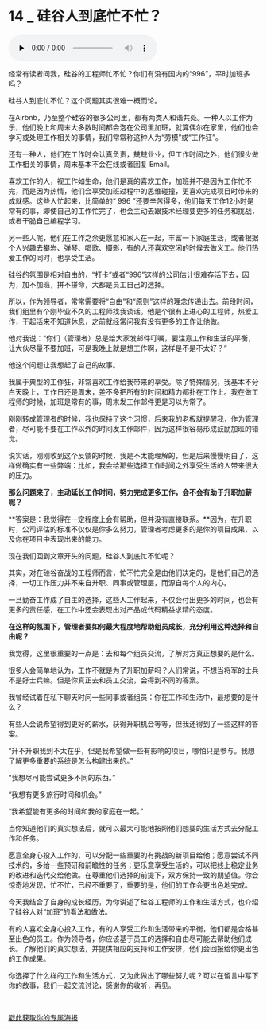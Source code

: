 # 14 _ 硅谷人到底忙不忙？

<audio id="audio" title="14 | 硅谷人到底忙不忙？" controls="" preload="none"><source id="mp3" src="https://static001.geekbang.org/resource/audio/8d/dc/8d76e8ae76164539e93ce510e12c19dc.mp3"></audio>

经常有读者问我，硅谷的工程师忙不忙？你们有没有国内的“996”，平时加班多吗？

硅谷人到底忙不忙？这个问题其实很难一概而论。

在Airbnb，乃至整个硅谷的很多公司里，都有两类人和谐共处。一种人以工作为乐，他们晚上和周末大多数时间都会泡在公司里加班，就算偶尔在家里，他们也会学习或处理工作相关的事情，我们常常称这种人为“劳模”或“工作狂”。

还有一种人，他们在工作时会认真负责，兢兢业业，但工作时间之外，他们很少做工作相关的事情，周末基本不会在线或者回复 Email。

喜欢工作的人，视工作如生命，他们是真的喜欢工作，加班并不是因为工作忙不完，而是因为热情，他们会享受加班过程中的思维碰撞，更喜欢完成项目时带来的成就感。这些人忙起来，比简单的“ 996 ”还要辛苦得多，他们每天工作12小时是常有的事，即使自己的工作忙完了，也会主动去跟技术经理要更多的任务和挑战，或者干脆自己编程学习。

另一些人呢，他们在工作之余更愿意和家人在一起，丰富一下家庭生活，或者根据个人兴趣去攀岩、弹琴、唱歌、摄影，有的人还喜欢空闲的时候去做义工。他们热爱工作的同时，也享受生活。

硅谷的氛围是相对自由的，“打卡”或者“996”这样的公司估计很难存活下去，因为，加不加班，拼不拼命，大都是员工自己的选择。

所以，作为领导者，常常需要将“自由”和“原则”这样的理念传递出去。前段时间，我们组里有个刚毕业不久的工程师找我谈话。他是个很有上进心的工程师，热爱工作，干起活来不知道休息，之前就经常问我有没有更多的工作让他做。

他对我说：“你们（管理者）总是给大家发邮件叮嘱，要注意工作和生活的平衡，让大伙尽量不要加班，可是我晚上就是想工作啊，这样是不是不太好？”

他这个问题让我想起了自己的故事。

我属于典型的工作狂，非常喜欢工作给我带来的享受。除了特殊情况，我基本不分白天晚上，工作日还是周末，差不多把所有的时间和精力都扑在工作上。我在做工程师的时候，加班是常有的事，周末发工作邮件更是习以为常了。

刚刚转成管理者的时候，我也保持了这个习惯，后来我的老板就提醒我，作为管理者，尽可能不要在工作以外的时间发工作邮件，因为这样很容易形成鼓励加班的错觉。

说实话，刚刚收到这个反馈的时候，我是不太能理解的，但是后来慢慢明白了，这样做确实有一些弊端：比如，我会给那些选择工作时间之外享受生活的人带来很大的压力。

**那么问题来了，主动延长工作时间，努力完成更多工作，会不会有助于升职加薪呢？**

**答案是：我觉得在一定程度上会有帮助，但并没有直接联系。**因为，在升职时，公司评估的标准不仅仅是你多么努力，管理者考虑更多的是你的项目成果，以及你在项目中表现出来的能力。

现在我们回到文章开头的问题，硅谷人到底忙不忙呢？

其实，对在硅谷奋战的工程师而言，忙不忙完全是由他们决定的，是他们自己的选择，一切工作压力并不来自升职、同事或管理层，而源自每个人的内心。

一旦勤奋工作成了自主的选择，这些人工作起来，不仅会付出更多的时间，也会有更多的责任感，在工作中还会表现出对产品或代码精益求精的态度。

**在这样的氛围下，管理者要如何最大程度地帮助组员成长，充分利用这种选择和自由呢？**

我觉得，这里很重要的一点是：去和每个组员交流，了解对方真正想要的是什么。

很多人会简单地认为，工作不就是为了升职加薪吗？人们常说，不想当将军的士兵不是好士兵嘛。但是你真正去和员工交流，会得到不同的答案。

我曾经试着在私下聊天时问一些同事或者组员：你在工作和生活中，最想要的是什么？

有些人会说希望得到更好的薪水，获得升职机会等等，但我还得到了一些这样的答案。

> 
“升不升职我到不太在乎，但是我希望做一些有影响的项目，哪怕只是参与。我想了解更多重要的系统是怎么构建出来的。”


> 
“我想尽可能尝试更多不同的东西。”


> 
“我想有更多旅行时间和机会。”


> 
“我希望能有更多的时间和我的家庭在一起。”


当你知道他们的真实想法后，就可以最大可能地按照他们想要的生活方式去分配工作和任务。

愿意全身心投入工作的，可以分配一些重要的有挑战的新项目给他；愿意尝试不同技术的，多给一些预研和前瞻性的任务；更乐意享受生活的，可以把线上稳定业务的改进和迭代交给他做。在尊重他们选择的前提下，双方保持一致的期望值。你会惊奇地发现，忙不忙，已经不重要了，重要的是，他们的工作会更出色地完成。

今天我结合了自身的成长经历，为你讲述了硅谷工程师的工作和生活方式，也介绍了硅谷人对“加班”的看法和做法。

有的人喜欢全身心投入工作，有的人享受工作和生活带来的平衡，他们都是合格甚至出色的员工。作为领导者，你应该基于员工的选择和自由尽可能去帮助他们成长。了解他们的真实想法，并提供相应的支持和工作安排，他们会回报给你更出色的工作成果。

你选择了什么样的工作和生活方式，又为此做出了哪些努力呢？可以在留言中写下你的故事，我们一起交流讨论，感谢你的收听，再见。

<br> 

[戳此获取你的专属海报](https://time.geekbang.org/activity/sale-poster?utm_source=app&amp;utm_medium=zhuyun-article&amp;utm_campaign=zhuyun-saleposter&amp;utm_content=zhuyun0416)

